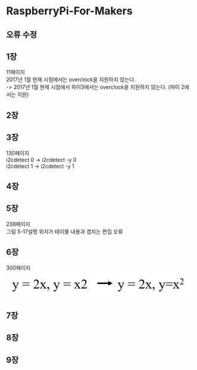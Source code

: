 # RaspberryPi-For-Makers

오류 수정
----------------------------------

1장
----------------------------------
11페이지<br />
2017년 1월 현재 시점에서는 overclock을 지원하지 않는다. <br />
-> 2017년 1월 현재 시점에서 파이3에서는 overclock을 지원하지 않는다. (파이 2에서는 지원)<br />

2장
----------------------------------

3장
----------------------------------
130페이지 <br />
i2cdetect 0 -> i2cdetect -y 0<br />
i2cdetect 1 -> i2cdetect -y 1<br />

4장
----------------------------------

5장
----------------------------------
238페이지 <br />
그림 5-17설명 위치가 테이블 내용과 겹치는 편집 오류<br />

6장
----------------------------------
300페이지 <br />
![수식 오타](./image/chap6-130page.png) 
<br />

7장
----------------------------------
8장
----------------------------------
9장
----------------------------------
